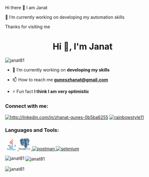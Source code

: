  Hi there 👋 I am Janat
 
🔭 I’m currently working on developing my automation skills 

Thanks for visiting me 

<!--
**janat81/janat81** is a ✨ _special_ ✨ repository because its `README.md` (this file) appears on your GitHub profile.

Here are some ideas to get you started:

- 🔭 I’m currently working on ...
- 🌱 I’m currently learning ...
- 👯 I’m looking to collaborate on ...
- 🤔 I’m looking for help with ...
- 💬 Ask me about ...
- 📫 How to reach me: ...
- 😄 Pronouns: ...
- ⚡ Fun fact: ...
--><h1 align="center">Hi 👋, I'm Janat</h1>
<p align="left"> <img src="https://komarev.com/ghpvc/?username=janat81&label=Profile%20views&color=0e75b6&style=flat" alt="janat81" /> </p>

- 🔭 I’m currently working on **developing my skills**

- 📫 How to reach me **guneszhanat@gmail.com**

- ⚡ Fun fact **I think I am very optimistic**

<h3 align="left">Connect with me:</h3>
<p align="left">
<a href="https://linkedin.com/in/http://linkedin.com/in/zhanat-gunes-0b5ba6255" target="blank"><img align="center" src="https://raw.githubusercontent.com/rahuldkjain/github-profile-readme-generator/master/src/images/icons/Social/linked-in-alt.svg" alt="http://linkedin.com/in/zhanat-gunes-0b5ba6255" height="30" width="40" /></a>
<a href="https://instagram.com/rainbowstyle11" target="blank"><img align="center" src="https://raw.githubusercontent.com/rahuldkjain/github-profile-readme-generator/master/src/images/icons/Social/instagram.svg" alt="rainbowstyle11" height="30" width="40" /></a>
</p>

<h3 align="left">Languages and Tools:</h3>
<p align="left"> <a href="https://www.java.com" target="_blank" rel="noreferrer"> <img src="https://raw.githubusercontent.com/devicons/devicon/master/icons/java/java-original.svg" alt="java" width="40" height="40"/> </a> <a href="https://www.postgresql.org" target="_blank" rel="noreferrer"> <img src="https://raw.githubusercontent.com/devicons/devicon/master/icons/postgresql/postgresql-original-wordmark.svg" alt="postgresql" width="40" height="40"/> </a> <a href="https://postman.com" target="_blank" rel="noreferrer"> <img src="https://www.vectorlogo.zone/logos/getpostman/getpostman-icon.svg" alt="postman" width="40" height="40"/> </a> <a href="https://www.selenium.dev" target="_blank" rel="noreferrer"> <img src="https://raw.githubusercontent.com/detain/svg-logos/780f25886640cef088af994181646db2f6b1a3f8/svg/selenium-logo.svg" alt="selenium" width="40" height="40"/> </a> </p>

<p><img align="left" src="https://github-readme-stats.vercel.app/api/top-langs?username=janat81&show_icons=true&locale=en&layout=compact" alt="janat81" /></p>

<p>&nbsp;<img align="center" src="https://github-readme-stats.vercel.app/api?username=janat81&show_icons=true&locale=en" alt="janat81" /></p>

<p><img align="center" src="https://github-readme-streak-stats.herokuapp.com/?user=janat81&" alt="janat81" /></p>

